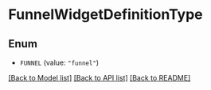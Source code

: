 # FunnelWidgetDefinitionType

## Enum

- `FUNNEL` (value: `"funnel"`)

[[Back to Model list]](../README.md#documentation-for-models) [[Back to API list]](../README.md#documentation-for-api-endpoints) [[Back to README]](../README.md)
